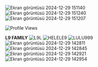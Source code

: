 ![Ekran görüntüsü 2024-12-29 151140](https://github.com/user-attachments/assets/13587ca0-73e1-4fe0-8d47-10ed981c0a4c)
![Ekran görüntüsü 2024-12-29 151240](https://github.com/user-attachments/assets/7b77d5d6-ceb0-4fd1-9b0b-cbd655de3737)
![Ekran görüntüsü 2024-12-29 151207](https://github.com/user-attachments/assets/23eb8d3c-b8b0-4a31-89c4-695113af0a3f)

![Profile Views](https://img.shields.io/badge/Profile%20Views-9581-blue)



<!--
**smokedawaymybrain/smokedawaymybrain** is a ✨ _special_ ✨ repository because its `README.md` (this file) appears on your GitHub profile.

Here are some ideas to get you started:

- 🔭 I’m currently working on ...
- 🌱 I’m currently learning ...
- 👯 I’m looking to collaborate on ...
- 🤔 I’m looking for help with ...
- 💬 Ask me about ...
- 📫 How to reach me: ...
- 😄 Pronouns: ...
- ⚡ Fun fact: ...
-->
**L9 FAMILY**
![L9L](https://github.com/user-attachments/assets/9b366a68-bde7-42da-ab13-84e72b1561a0)
![HELELE9](https://github.com/user-attachments/assets/187feb5c-b1f2-43af-894b-69f6a25cad45)
![LULU999](https://github.com/user-attachments/assets/f3c580e0-ff0f-458a-b30b-6373a9e9e346)
![Ekran görüntüsü 2024-12-29 142811](https://github.com/user-attachments/assets/40ffdc7c-93a4-4463-b06b-1c5ff6a5aa9d)
![Ekran görüntüsü 2024-12-29 142845](https://github.com/user-attachments/assets/04b5cb57-0d2f-4f6e-8198-6b8b361d0d3a)
![Ekran görüntüsü 2024-12-29 142921](https://github.com/user-attachments/assets/e41b6d02-fb97-4bf0-b462-df6c888dc22a)
![Ekran görüntüsü 2024-12-29 142954](https://github.com/user-attachments/assets/42e56ccd-6fcd-4373-bf76-f379b29afb01)
